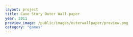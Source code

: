 ```yaml
---
layout: project
title: Cave Story Outer Wall-paper
year: 2011
preview_image: /public/images/outerwallpaper/preview.png
category: "games"
---
```


